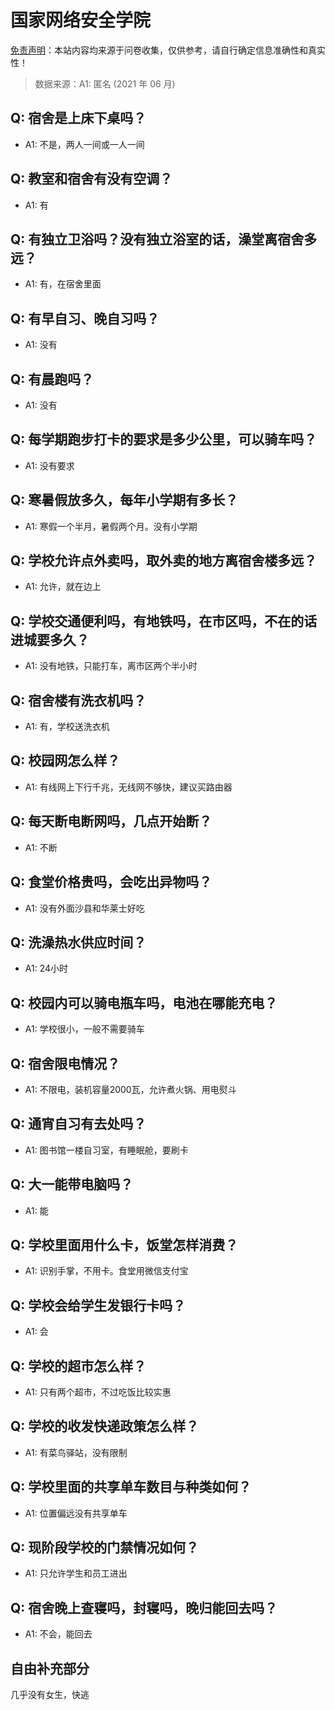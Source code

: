 # 国家网络安全学院

[免责声明](https://colleges.chat/#_3)：本站内容均来源于问卷收集，仅供参考，请自行确定信息准确性和真实性！

> 数据来源：A1: 匿名 (2021 年 06 月)

## Q: 宿舍是上床下桌吗？

- A1: 不是，两人一间或一人一间

## Q: 教室和宿舍有没有空调？

- A1: 有

## Q: 有独立卫浴吗？没有独立浴室的话，澡堂离宿舍多远？

- A1: 有，在宿舍里面

## Q: 有早自习、晚自习吗？

- A1: 没有

## Q: 有晨跑吗？

- A1: 没有

## Q: 每学期跑步打卡的要求是多少公里，可以骑车吗？

- A1: 没有要求

## Q: 寒暑假放多久，每年小学期有多长？

- A1: 寒假一个半月，暑假两个月。没有小学期

## Q: 学校允许点外卖吗，取外卖的地方离宿舍楼多远？

- A1: 允许，就在边上

## Q: 学校交通便利吗，有地铁吗，在市区吗，不在的话进城要多久？

- A1: 没有地铁，只能打车，离市区两个半小时

## Q: 宿舍楼有洗衣机吗？

- A1: 有，学校送洗衣机

## Q: 校园网怎么样？

- A1: 有线网上下行千兆，无线网不够快，建议买路由器

## Q: 每天断电断网吗，几点开始断？

- A1: 不断

## Q: 食堂价格贵吗，会吃出异物吗？

- A1: 没有外面沙县和华莱士好吃

## Q: 洗澡热水供应时间？

- A1: 24小时

## Q: 校园内可以骑电瓶车吗，电池在哪能充电？

- A1: 学校很小，一般不需要骑车

## Q: 宿舍限电情况？

- A1: 不限电，装机容量2000瓦，允许煮火锅、用电熨斗

## Q: 通宵自习有去处吗？

- A1: 图书馆一楼自习室，有睡眠舱，要刷卡

## Q: 大一能带电脑吗？

- A1: 能

## Q: 学校里面用什么卡，饭堂怎样消费？

- A1: 识别手掌，不用卡。食堂用微信支付宝

## Q: 学校会给学生发银行卡吗？

- A1: 会

## Q: 学校的超市怎么样？

- A1: 只有两个超市，不过吃饭比较实惠

## Q: 学校的收发快递政策怎么样？

- A1: 有菜鸟驿站，没有限制

## Q: 学校里面的共享单车数目与种类如何？

- A1: 位置偏远没有共享单车

## Q: 现阶段学校的门禁情况如何？

- A1: 只允许学生和员工进出

## Q: 宿舍晚上查寝吗，封寝吗，晚归能回去吗？

- A1: 不会，能回去

## 自由补充部分

几乎没有女生，快逃